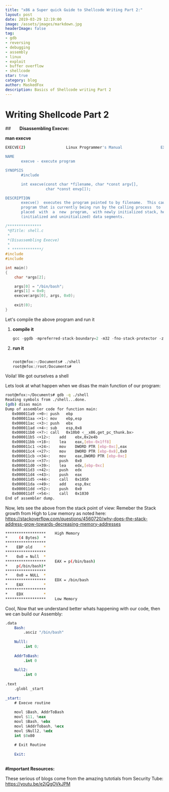 ```yaml
---
title: "x86 a Super quick Guide to Shellcode Writing Part 2:"
layout: post
date: 2019-03-29 12:19:00
image: /assets/images/markdown.jpg
headerImage: false
tag:
- gdb
- reversing
- debugging
- assembly
- linux
- exploit
- buffer overflow
- shellcode
star: true
category: blog
author: MaskedFox
description: Basics of Shellcode writing Part 2
---
```



# **Writing Shellcode Part 2**

##       **Disassembling Execve:**

**man execve**

```bash
EXECVE(2)                  Linux Programmer's Manual                 EXECVE(2)

NAME
       execve - execute program

SYNOPSIS
       #include 

       int execve(const char *filename, char *const argv[],
                  char *const envp[]);

DESCRIPTION
       execve()  executes the program pointed to by filename.  This causes the
       program that is currently being run by the calling process  to  be  re‐
       placed  with  a  new  program,  with newly initialized stack, heap, and
       (initialized and uninitialized) data segments.
```

```c
/***************
 *@Title: shell.c
 *
 *(Disassembling Execve)
 *
 * *************/
#include 
#include 

int main()
{
	char *args[2];

 	args[0] = "/bin/bash";
	args[1] = 0x0;
	execve(args[0], args, 0x0);
	
	exit(0);
}

```

Let's compile the above program and run it

1.  **compile it**
    
    ```c
    gcc -ggdb -mpreferred-stack-boundary=2 -m32 -fno-stack-protector -z execstack shell.c -o shell
    ```
    
2.  **run it**
    
    ```c
    
    root@mfox:~/Documents# ./shell
    root@mfox:/root/Documents# 
    ```
    

Voila! We got ourselves a shell

Lets look at what happen when we disas the main function of our program:

```bash
root@mfox:~/Documents# gdb -q ./shell
Reading symbols from ./shell...done.
(gdb) disas main
Dump of assembler code for function main:
   0x000011a9 <+0>:	push   ebp
   0x000011aa <+1>:	mov    ebp,esp
   0x000011ac <+3>:	push   ebx
   0x000011ad <+4>:	sub    esp,0x8
   0x000011b0 <+7>:	call   0x10b0 <__x86.get_pc_thunk.bx>
   0x000011b5 <+12>:	add    ebx,0x2e4b
   0x000011bb <+18>:	lea    eax,[ebx-0x1ff8]
   0x000011c1 <+24>:	mov    DWORD PTR [ebp-0xc],eax
   0x000011c4 <+27>:	mov    DWORD PTR [ebp-0x8],0x0
   0x000011cb <+34>:	mov    eax,DWORD PTR [ebp-0xc]
   0x000011ce <+37>:	push   0x0
   0x000011d0 <+39>:	lea    edx,[ebp-0xc]
   0x000011d3 <+42>:	push   edx
   0x000011d4 <+43>:	push   eax
   0x000011d5 <+44>:	call   0x1050 
   0x000011da <+49>:	add    esp,0xc
   0x000011dd <+52>:	push   0x0
   0x000011df <+54>:	call   0x1030 
End of assembler dump.

```

Now, lets see the above from the stack point of view: Remeber the Stack growth from High to Low memory as noted here: https://stackoverflow.com/questions/4560720/why-does-the-stack-address-grow-towards-decreasing-memory-addresses

```bash
******************    High Memory                    
*     (4 Bytes)  *
******************
*    EBP old     *
******************
*    0x0 = Null  * 
******************    EAX = p(/bin/bash)
*    p(/bin/bash)*
******************
*    0x0 = NULL  * 
******************    EDX = /bin/bash
*    EAX         *
******************
*    EDX         *
******************    Low Memory
```

Cool, Now that we understand better whats happening with our code, then we can build our Assembly:

```nasm
.data
    Bash:
        .asciz "/bin/bash"
        
    Nulll:
        .int 0;
        
    AddrToBash:
        .int 0
        
    Null2:
        .int 0
        
.text
    .globl _start
    
_start:
    # Execve routine
    
    movl $Bash, AddrToBash
    movl $11, %eax
    movl $Bash, %ebx
    movl $AddrTobash, %ecx
    movl $Null2, %edx
    int $0x80
    
    # Exit Routine
    
    Exit:
 
```

**#Important Resources:**

These serious of blogs come from the amazing tutotials from Security Tube: https://youtu.be/e2jQgOVkJPM
